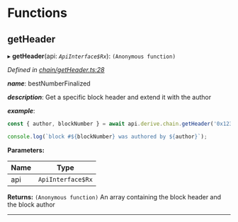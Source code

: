 

# Functions

<a id="getheader"></a>

##  getHeader

▸ **getHeader**(api: *`ApiInterface$Rx`*): `(Anonymous function)`

*Defined in [chain/getHeader.ts:28](https://github.com/polkadot-js/api/blob/c431815/packages/api-derive/src/chain/getHeader.ts#L28)*

*__name__*: bestNumberFinalized

*__description__*: Get a specific block header and extend it with the author

*__example__*:   

```javascript
const { author, blockNumber } = await api.derive.chain.getHeader('0x123...456');

console.log(`block #${blockNumber} was authored by ${author}`);
```

**Parameters:**

| Name | Type |
| ------ | ------ |
| api | `ApiInterface$Rx` |

**Returns:** `(Anonymous function)`
An array containing the block header and the block author

___

